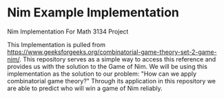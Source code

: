 # Nim Example Implementation
Nim Implementation For Math 3134 Project

This Implementation is pulled from https://www.geeksforgeeks.org/combinatorial-game-theory-set-2-game-nim/.
This repository serves as a simple way to access this reference and provides us with the solution to the Game of Nim.
We will be using this implementation as the solution to our problem: "How can we apply combinatorial game theory?" 
Through its application in this repository we are able to predict who will win a game of Nim reliably.
